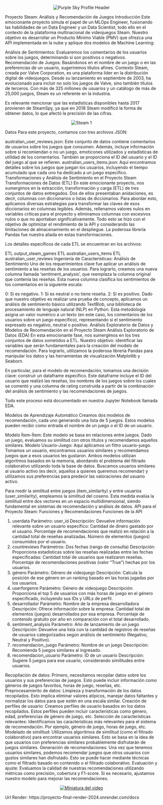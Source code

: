 
  <p align="center">
  <img src="https://github.com/Jeisz/Proyecto-Final-01-Soy-Henry-/assets/128953226/59b1396f-f12f-45d2-8af4-9bbd24b33c39" alt="Purple Sky Profile Header"/>
</p>



Proyecto Steam: Análisis y Recomendación de Juegos
Introducción
Este emocionante proyecto simula el papel de un MLOps Engineer, fusionando las habilidades de un Data Engineer y un Data Scientist, todo ello en el contexto de la plataforma multinacional de videojuegos Steam. Nuestro objetivo es desarrollar un Producto Mínimo Viable (PMV) que ofrezca una API implementada en la nube y aplique dos modelos de Machine Learning:

Análisis de Sentimientos: Evaluaremos los comentarios de los usuarios sobre los juegos, determinando si son positivos o negativos.
Recomendación de Juegos: Basándonos en el nombre de un juego o en las preferencias de un usuario, sugeriremos títulos afines.
Contexto
Steam, creada por Valve Corporation, es una plataforma líder en la distribución digital de videojuegos. Desde su lanzamiento en septiembre de 2003, ha evolucionado para incluir no solo los juegos de Valve, sino también títulos de terceros. Con más de 325 millones de usuarios y un catálogo de más de 25,000 juegos, Steam es un referente en la industria.

Es relevante mencionar que las estadísticas disponibles hasta 2017 provienen de SteamSpy, ya que en 2018 Steam modificó la forma de obtener datos, lo que afectó la precisión de las cifras.

<p align="center">
  <img src="https://github.com/Jeisz/Proyecto-Final-01-Soy-Henry-/assets/128953226/51226b14-e84b-41e9-879b-7597fa4caa7d" alt="Steam 1"/>
</p>

Datos
Para este proyecto, contamos con tres archivos JSON:

australian_user_reviews.json: Este conjunto de datos contiene comentarios de usuarios sobre los juegos que consumen. Además, incluye información sobre si recomiendan o no un juego, emoticones utilizados y estadísticas de utilidad de los comentarios. También se proporciona el ID del usuario y el ID del juego al que se refieren.
australian_users_items.json: Aquí encontramos detalles sobre los juegos que juegan los usuarios, incluyendo el tiempo acumulado que cada uno ha dedicado a un juego específico.
Transformaciones y Análisis de Sentimiento en el Proyecto Steam
Transformaciones de Datos (ETL)
En este emocionante proyecto, nos sumergimos en la extracción, transformación y carga (ETL) de tres conjuntos de datos entregados. Dos de ellos presentaban anidaciones, es decir, columnas con diccionarios o listas de diccionarios. Para abordar esto, aplicamos diversas estrategias para transformar las claves de esos diccionarios en columnas legibles. Además, rellenamos valores nulos en variables críticas para el proyecto y eliminamos columnas con excesivos nulos o que no aportaban significativamente. Todo esto se hizo con el objetivo de optimizar el rendimiento de la API y considerando las limitaciones de almacenamiento en el despliegue. La poderosa librería Pandas fue nuestra aliada en estas transformaciones.

Los detalles específicos de cada ETL se encuentran en los archivos:

ETL output_steam_games
ETL australian_users_items
ETL australian_user_reviews
Ingeniería de Características: Análisis de Sentimiento
Uno de los requerimientos clave fue aplicar un análisis de sentimiento a las reseñas de los usuarios. Para lograrlo, creamos una nueva columna llamada ‘sentiment_analysis’, que reemplaza la columna original que contenía las reseñas. Esta nueva columna clasifica los sentimientos de los comentarios en la siguiente escala:

0: Si es negativo.
1: Si es neutral o no tiene reseña.
2: Si es positivo.
Dado que nuestro objetivo es realizar una prueba de concepto, aplicamos un análisis de sentimiento básico utilizando TextBlob, una biblioteca de procesamiento de lenguaje natural (NLP) en Python. Esta metodología asigna un valor numérico a un texto (en este caso, los comentarios de los usuarios sobre un juego específico), representando si el sentimiento expresado es negativo, neutral o positivo.
Análisis Exploratorio de Datos y Modelos de Recomendación en el Proyecto Steam
Análisis Exploratorio de Datos (EDA)
En esta emocionante fase, nos sumergimos en los tres conjuntos de datos sometidos a ETL. Nuestro objetivo: identificar las variables que serán fundamentales para la creación del modelo de recomendación. Para lograrlo, utilizamos la poderosa librería Pandas para manipular los datos y las herramientas de visualización Matplotlib y Seaborn.

En particular, para el modelo de recomendación, tomamos una decisión clave: construir un dataframe específico. Este dataframe incluye el ID del usuario que realizó las reseñas, los nombres de los juegos sobre los cuales se comentó y una columna de rating construida a partir de la combinación del análisis de sentimiento y las recomendaciones de juegos.

Todo este proceso está documentado en nuestra Jupyter Notebook llamada EDA.

Modelos de Aprendizaje Automático
Creamos dos modelos de recomendación, cada uno generando una lista de 5 juegos. Estos modelos pueden recibir como entrada el nombre de un juego o el ID de un usuario.

Modelo Ítem-Ítem: Este modelo se basa en relaciones entre juegos. Dado un juego, evaluamos su similitud con otros títulos y recomendamos aquellos similares.
Modelo Usuario-Juego: Aquí aplicamos un filtro usuario-juego. Tomamos un usuario, encontramos usuarios similares y recomendamos juegos que a esos usuarios les gustaron.
Ambos modelos utilizan algoritmos basados en la memoria, abordando el problema del filtrado colaborativo utilizando toda la base de datos. Buscamos usuarios similares al usuario activo (es decir, aquellos a quienes queremos recomendar) y utilizamos sus preferencias para predecir las valoraciones del usuario activo.

Para medir la similitud entre juegos (item_similarity) y entre usuarios (user_similarity), empleamos la similitud del coseno. Esta medida evalúa la similitud entre dos vectores en un espacio multidimensional, siendo fundamental en sistemas de recomendación y análisis de datos.
API para el Proyecto Steam: Funciones y Recomendaciones
Funciones de la API
1. userdata
Parámetro: user_id
Descripción: Devuelve información relevante sobre un usuario específico:
Cantidad de dinero gastado por el usuario.
Porcentaje de recomendaciones que realizó en relación a la cantidad total de reseñas analizadas.
Número de elementos (juegos) consumidos por el usuario.
2. countreviews
Parámetros: Dos fechas (rango de consulta)
Descripción: Proporciona estadísticas sobre las reseñas realizadas entre las fechas especificadas:
Cantidad total de usuarios que realizaron reseñas.
Porcentaje de recomendaciones positivas (valor “True”) hechas por los usuarios.
3. género
Parámetro: Género de videojuego
Descripción: Calcula la posición de ese género en un ranking basado en las horas jugadas por los usuarios.
4. userforgenre
Parámetro: Género de videojuego
Descripción: Proporciona el top 5 de usuarios con más horas de juego en el género especificado, incluyendo sus IDs y URLs de perfil.
5. desarrollador
Parámetro: Nombre de la empresa desarrolladora
Descripción: Ofrece información sobre la empresa:
Cantidad total de elementos (juegos) desarrollados por esa empresa.
Porcentaje de contenido gratuito por año en comparación con el total desarrollado.
6. sentiment_analysis
Parámetro: Año de lanzamiento de un juego
Descripción: Devuelve una lista con la cantidad de registros de reseñas de usuarios categorizados según análisis de sentimiento (Negativo, Neutral y Positivo).
7. recomendacion_juego
Parámetro: Nombre de un juego
Descripción: Recomienda 5 juegos similares al ingresado.
8. recomendacion_usuario
Parámetro: ID de un usuario
Descripción: Sugiere 5 juegos para ese usuario, considerando similitudes entre usuarios.

Recopilación de datos:
Primero, necesitamos recopilar datos sobre los usuarios y sus preferencias de juegos. Esto puede incluir información como géneros de juegos favoritos, horas de juego, reseñas, etc.
Preprocesamiento de datos:
Limpieza y transformación de los datos recopilados. Esto implica eliminar valores atípicos, manejar datos faltantes y normalizar los datos para que estén en una escala similar.
Creación de perfiles de usuario:
Creamos perfiles de usuario basados en los datos recopilados. Estos perfiles pueden incluir características como género, edad, preferencias de género de juego, etc.
Selección de características relevantes:
Identificamos las características más relevantes para el sistema de recomendación. Por ejemplo, género de juego, horas de juego, etc.
Modelado de similitud:
Utilizamos algoritmos de similitud (como el filtrado colaborativo) para encontrar usuarios similares. Esto se basa en la idea de que usuarios con preferencias similares probablemente disfrutarán de juegos similares.
Generación de recomendaciones:
Una vez que tenemos usuarios similares, podemos recomendar juegos que otros usuarios con gustos similares han disfrutado. Esto se puede hacer mediante técnicas como el filtrado basado en contenido o el filtrado colaborativo.
Evaluación y ajuste:
Evaluamos la calidad de nuestras recomendaciones utilizando métricas como precisión, cobertura y F1-score. Si es necesario, ajustamos nuestro modelo para mejorar las recomendaciones.


<p align="center">
  <a href="https://www.youtube.com/watch?v=5PHgCvXsCeQ">
    <img src="https://img.youtube.com/vi/5PHgCvXsCeQ/0.jpg" alt="Miniatura del video">
  </a>
</p>
Url Render: https://proyecto-final-render-2024.onrender.com/docs
